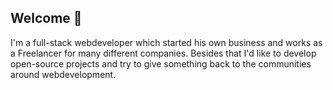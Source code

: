 ## Welcome 👋

I'm a full-stack webdeveloper which started his own business and works as a Freelancer for many different companies. Besides that I'd like to develop open-source projects and try to give something back to the communities around webdevelopment.
